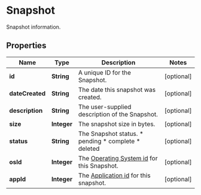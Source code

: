

# Snapshot

Snapshot information.

## Properties

| Name | Type | Description | Notes |
|------------ | ------------- | ------------- | -------------|
|**id** | **String** | A unique ID for the Snapshot. |  [optional] |
|**dateCreated** | **String** | The date this snapshot was created. |  [optional] |
|**description** | **String** | The user-supplied description of the Snapshot. |  [optional] |
|**size** | **Integer** | The snapshot size in bytes. |  [optional] |
|**status** | **String** | The Snapshot status.  * pending * complete * deleted |  [optional] |
|**osId** | **Integer** | The [Operating System id](#operation/list-os) for this Snapshot. |  [optional] |
|**appId** | **Integer** | The [Application id](#operation/list-applications) for this snapshot. |  [optional] |



